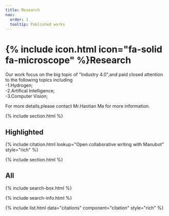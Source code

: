 ```yaml
---
title: Research
nav:
  order: 1
  tooltip: Published works
---
```


# {% include icon.html icon="fa-solid fa-microscope" %}Research

Our work focus on the big topic of "Industry 4.0",and paid closed attention to the following topics including  
-1.Hydrogen;  
-2.Artifical Intelligence;  
-3.Computer Vision;

For more details,please contact Mr.Haotian Ma for more information.

{% include section.html %}

## Highlighted

{% include citation.html lookup="Open collaborative writing with Manubot" style="rich" %}

{% include section.html %}

## All

{% include search-box.html %}

{% include search-info.html %}

{% include list.html data="citations" component="citation" style="rich" %}
